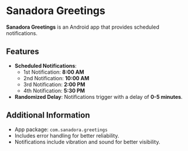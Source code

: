 # Sanadora Greetings

**Sanadora Greetings** is an Android app that provides scheduled notifications.

## Features
- **Scheduled Notifications**:
  - 1st Notification: **8:00 AM**
  - 2nd Notification: **10:00 AM**
  - 3rd Notification: **2:00 PM**
  - 4th Notification: **5:30 PM**
- **Randomized Delay**: Notifications trigger with a delay of **0-5 minutes**.

## Additional Information
- App package: `com.sanadora.greetings`
- Includes error handling for better reliability.
- Notifications include vibration and sound for better visibility.
